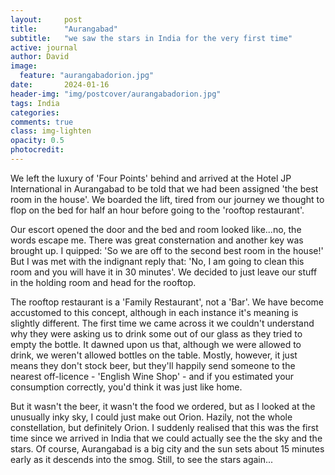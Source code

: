 ```yaml
---
layout:     post
title:      "Aurangabad"
subtitle:   "we saw the stars in India for the very first time"
active: journal
author: David
image:
  feature: "aurangabadorion.jpg"
date:       2024-01-16
header-img: "img/postcover/aurangabadorion.jpg"
tags: India
categories: 
comments: true
class: img-lighten 
opacity: 0.5
photocredit:
---
```


We left the luxury of 'Four Points' behind and arrived at the Hotel JP International in Aurangabad to be told that we had been assigned 'the best room in the house'. We boarded the lift, tired from our journey we thought to flop on the bed for half an hour before going to the 'rooftop restaurant'.

Our escort opened the door and the bed and room looked like...no, the words escape me. There was great consternation and another key was brought up. I quipped: 'So we are off to the second best room in the house!' But I was met with the indignant reply that: 'No, I am going to clean this room and you will have it in 30 minutes'. We decided to just leave our stuff in the holding room and head for the rooftop.

The rooftop restaurant is a 'Family Restaurant', not a 'Bar'. We have become accustomed to this concept, although in each instance it's meaning is slightly different. The first time we came across it we couldn't understand why they were asking us to drink some out of our glass as they tried to empty the bottle. It dawned upon us that, although we were allowed to drink, we weren't allowed bottles on the table. Mostly, however, it just means they don't stock beer, but they'll happily send someone to the nearest off-licence - 'English Wine Shop' - and if you estimated your consumption correctly, you'd think it was just like home.

But it wasn't the beer, it wasn't the food we ordered, but as I looked at the unusually inky sky, I could just make out Orion. Hazily, not the whole constellation, but definitely Orion. I suddenly realised that this was the first time since we arrived in India that we could actually see the the sky and the stars. Of course, Aurangabad is a big city and the sun sets about 15 minutes early as it descends into the smog. Still, to see the stars again...







